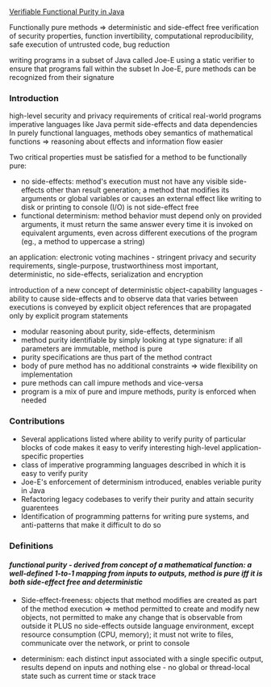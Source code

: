[Verifiable Functional Purity in Java](https://dl.acm.org/doi/abs/10.1145/1455770.1455793)

Functionally pure methods => deterministic and side-effect free
verification of security properties, function invertibility, computational reproducibility, safe execution of untrusted code, bug reduction

writing programs in a subset of Java called Joe-E
using a static verifier to ensure that programs fall within the subset
In Joe-E, pure methods can be recognized from their signature

### Introduction
high-level security and privacy requirements of critical real-world programs
imperative languages like Java permit side-effects and data dependencies
In purely functional languages, methods obey semantics of mathematical functions => reasoning about effects and information flow easier

Two critical properties must be satisfied for a method to be functionally pure:
- no side-effects: method's execution must not have any visible side-effects other than result generation; a method that modifies its arguments or global variables or causes an external effect like writing to disk or printing to console (I/O) is not side-effect free
- functional determinism: method behavior must depend only on provided arguments, it must return the same answer every time it is invoked on equivalent arguments, even across different executions of the program (eg., a method to uppercase a string)

an application: electronic voting machines - stringent privacy and security requirements, single-purpose, trustworthiness most important, deterministic, no side-effects, serialization and encryption

introduction of a new concept of deterministic object-capability languages - ability to cause side-effects and to observe data that varies between executions is conveyed by explicit object references that are propagated only by explicit program statements
- modular reasoning about purity, side-effects, determinism
- method purity identifiable by simply looking at type signature: if all parameters are immutable, method is pure
- purity specifications are thus part of the method contract
- body of pure method has no additional constraints => wide flexibility on implementation
- pure methods can call impure methods and vice-versa
- program is a mix of pure and impure methods, purity is enforced when needed

### Contributions
- Several applications listed where ability to verify purity of particular blocks of code makes it easy to verify interesting high-level application-specific properties
- class of imperative programming languages described in which it is easy to verify purity
- Joe-E's enforcement of determinism introduced, enables veriable purity in Java
- Refactoring legacy codebases to verify their purity and attain security guarentees
- Identification of programming patterns for writing pure systems, and anti-patterns that make it difficult to do so

### Definitions
#### *functional purity - derived from concept of a mathematical function: a well-defined 1-to-1 mapping from inputs to outputs, method is pure iff it is both side-effect free and deterministic* ####

- Side-effect-freeness: objects that method modifies are created as part of the method execution
=> method permitted to create and modify new objects, not permitted to make any change that is observable from outside it
PLUS no side-effects outside language environment, except resource consumption (CPU, memory); it must not write to files, communicate over the network, or print to console

- determinism: each distinct input associated with a single specific output, results depend on inputs and nothing else - no global or thread-local state such as current time or stack trace

